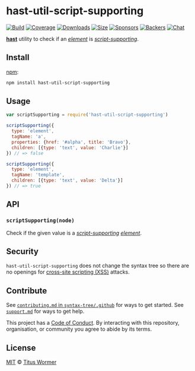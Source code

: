 # hast-util-script-supporting

[![Build][build-badge]][build]
[![Coverage][coverage-badge]][coverage]
[![Downloads][downloads-badge]][downloads]
[![Size][size-badge]][size]
[![Sponsors][sponsors-badge]][collective]
[![Backers][backers-badge]][collective]
[![Chat][chat-badge]][chat]

[**hast**][hast] utility to check if an [*element*][element] is
[*script-supporting*][spec].

## Install

[npm][]:

```sh
npm install hast-util-script-supporting
```

## Usage

```js
var scriptSupporting = require('hast-util-script-supporting')

scriptSupporting({
  type: 'element',
  tagName: 'a',
  properties: {href: '#alpha', title: 'Bravo'},
  children: [{type: 'text', value: 'Charlie'}]
}) // => false

scriptSupporting({
  type: 'element',
  tagName: 'template',
  children: [{type: 'text', value: 'Delta'}]
}) // => true
```

## API

### `scriptSupporting(node)`

Check if the given value is a [*script-supporting*][spec] [*element*][element].

## Security

`hast-util-script-supporting` does not change the syntax tree so there are no
openings for [cross-site scripting (XSS)][xss] attacks.

## Contribute

See [`contributing.md` in `syntax-tree/.github`][contributing] for ways to get
started.
See [`support.md`][support] for ways to get help.

This project has a [Code of Conduct][coc].
By interacting with this repository, organisation, or community you agree to
abide by its terms.

## License

[MIT][license] © [Titus Wormer][author]

<!-- Definition -->

[build-badge]: https://img.shields.io/travis/syntax-tree/hast-util-script-supporting.svg

[build]: https://travis-ci.org/syntax-tree/hast-util-script-supporting

[coverage-badge]: https://img.shields.io/codecov/c/github/syntax-tree/hast-util-script-supporting.svg

[coverage]: https://codecov.io/github/syntax-tree/hast-util-script-supporting

[downloads-badge]: https://img.shields.io/npm/dm/hast-util-script-supporting.svg

[downloads]: https://www.npmjs.com/package/hast-util-script-supporting

[size-badge]: https://img.shields.io/bundlephobia/minzip/hast-util-script-supporting.svg

[size]: https://bundlephobia.com/result?p=hast-util-script-supporting

[sponsors-badge]: https://opencollective.com/unified/sponsors/badge.svg

[backers-badge]: https://opencollective.com/unified/backers/badge.svg

[collective]: https://opencollective.com/unified

[chat-badge]: https://img.shields.io/badge/join%20the%20community-on%20spectrum-7b16ff.svg

[chat]: https://spectrum.chat/unified/syntax-tree

[npm]: https://docs.npmjs.com/cli/install

[license]: license

[author]: https://wooorm.com

[contributing]: https://github.com/syntax-tree/.github/blob/master/contributing.md

[support]: https://github.com/syntax-tree/.github/blob/master/support.md

[coc]: https://github.com/syntax-tree/.github/blob/master/code-of-conduct.md

[spec]: https://html.spec.whatwg.org/#script-supporting-elements

[hast]: https://github.com/syntax-tree/hast

[element]: https://github.com/syntax-tree/hast#element

[xss]: https://en.wikipedia.org/wiki/Cross-site_scripting
